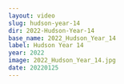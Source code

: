 ```yaml
---
layout: video
slug: hudson-year-14
dir: 2022-Hudson-Year-14
base_name: 2022_Hudson_Year_14
label: Hudson Year 14
year: 2022
image: 2022_Hudson_Year_14.jpg
date: 20220125
---
```

